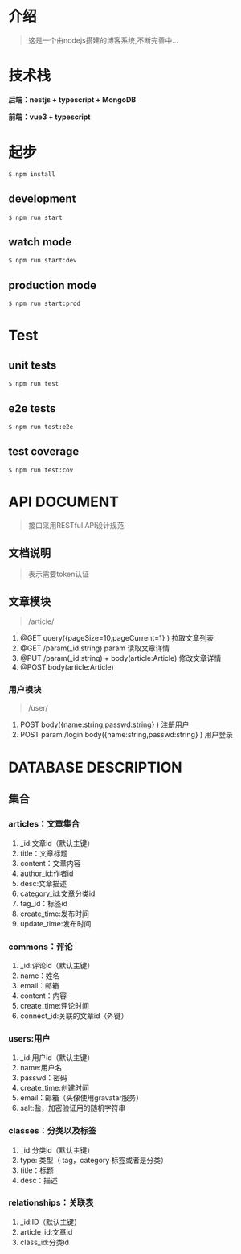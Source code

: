 <!--
 * @Author: your name
 * @Date: 2021-01-02 10:59:57
 * @LastEditTime: 2021-01-03 17:31:45
 * @LastEditors: Please set LastEditors
 * @Description: In User Settings Edit
 * @FilePath: /nest-blog/README.md
-->
# 介绍

> 这是一个由nodejs搭建的博客系统,不断完善中...

# 技术栈

**后端：nestjs + typescript + MongoDB**

**前端：vue3 + typescript**

# 起步
 ```
 $ npm install
 ```

## development
```
$ npm run start
```

## watch mode
```
$ npm run start:dev
```

## production mode
```
$ npm run start:prod
```
# Test
## unit tests
```
$ npm run test
```

## e2e tests
```
$ npm run test:e2e
```

## test coverage
```
$ npm run test:cov
```

# API DOCUMENT

> 接口采用RESTful API设计规范

## 文档说明 

> <auth>表示需要token认证

## 文章模块

> /article/

1. @GET query({pageSize=10,pageCurrent=1}  ) 拉取文章列表
2. @GET /param(_id:string) param 读取文章详情  
3. @PUT /param(_id:string)   + body(article:Article) <auth>  修改文章详情
4. @POST body(article:Article) <auth>

### 用户模块

 

> /user/

1. POST body({name:string,passwd:string}  ) 注册用户
2. POST param /login body({name:string,passwd:string}  ) 用户登录

# DATABASE DESCRIPTION
## 集合

### articles：文章集合

1. _id:文章id（默认主键）
2. title：文章标题
3. content：文章内容
4. author_id:作者id
5. desc:文章描述
6. category_id:文章分类id
7. tag_id：标签id
8. create_time:发布时间
9. update_time:发布时间

### commons：评论

1. _id:评论id（默认主键）
2. name：姓名
3. email：邮箱
4. content：内容
5. create_time:评论时间
6. connect_id:关联的文章id（外键）

### users:用户

1. _id:用户id（默认主键）
2. name:用户名
3. passwd：密码
4. create_time:创建时间
5. email：邮箱（头像使用gravatar服务）
6. salt:盐，加密验证用的随机字符串

### classes：分类以及标签

1. _id:分类id（默认主键）
2. type: 类型（ tag，category 标签或者是分类）
3. title：标题
4. desc：描述

### relationships：关联表

1. _id:ID（默认主键）
2. article_id:文章id
3. class_id:分类id


